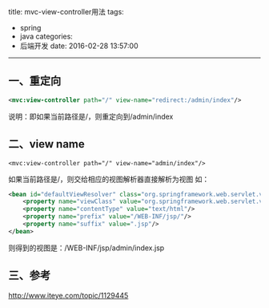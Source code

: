 title: mvc-view-controller用法
tags:
  - spring
  - java
categories:
  - 后端开发
date: 2016-02-28 13:57:00
---

## 一、重定向
``` xml
<mvc:view-controller path="/" view-name="redirect:/admin/index"/>
```
说明：即如果当前路径是/，则重定向到/admin/index


## 二、view name
```
<mvc:view-controller path="/" view-name="admin/index"/>
```
如果当前路径是/，则交给相应的视图解析器直接解析为视图
如：
``` xml
<bean id="defaultViewResolver" class="org.springframework.web.servlet.view.InternalResourceViewResolver" p:order="2">
	<property name="viewClass" value="org.springframework.web.servlet.view.JstlView"/>
	<property name="contentType" value="text/html"/>
	<property name="prefix" value="/WEB-INF/jsp/"/>
	<property name="suffix" value=".jsp"/>
</bean>
```
则得到的视图是：/WEB-INF/jsp/admin/index.jsp


## 三、参考
http://www.iteye.com/topic/1129445